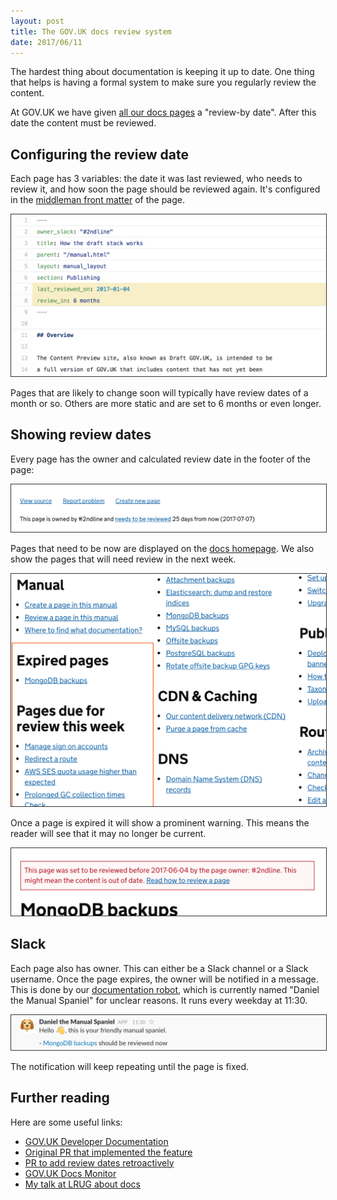 ```yaml
---
layout: post
title: The GOV.UK docs review system
date: 2017/06/11
---
```


The hardest thing about documentation is keeping it up to date. One thing that helps is having a formal system to make sure you regularly review the content.

At GOV.UK we have given [all our docs pages][docs] a "review-by date". After this date the content must be reviewed.

## Configuring the review date

Each page has 3 variables: the date it was last reviewed, who needs to review it, and how soon the page should be reviewed again. It's configured in the [middleman front matter][fm] of the page.

![](/media/2017-06-11-keeping-docs-up-to-date-1.png)

Pages that are likely to change soon will typically have review dates of a month or so. Others are more static and are set to 6 months or even longer.

## Showing review dates

Every page has the owner and calculated review date in the footer of the page:

![](/media/2017-06-11-keeping-docs-up-to-date-4.png)

Pages that need to be now are displayed on the [docs homepage][docs]. We also show the pages that will need review in the next week.

![](/media/2017-06-11-keeping-docs-up-to-date-2.png)

Once a page is expired it will show a prominent warning. This means the reader will see that it may no longer be current.

![](/media/2017-06-11-keeping-docs-up-to-date-3.png)

## Slack

Each page also has owner. This can either be a Slack channel or a Slack username. Once the page expires, the owner will be notified in a message. This is done by our [documentation robot][robot], which is currently named "Daniel the Manual Spaniel" for unclear reasons. It runs every weekday at 11:30.

![](/media/2017-06-11-keeping-docs-up-to-date-5.png)

The notification will keep repeating until the page is fixed.

## Further reading

Here are some useful links:

- [GOV.UK Developer Documentation][docs]
- [Original PR that implemented the feature](https://github.com/alphagov/govuk-developer-docs/pull/102)
- [PR to add review dates retroactively](https://github.com/alphagov/govuk-developer-docs/pull/123)
- [GOV.UK Docs Monitor][robot]
- [My talk at LRUG about docs](/2018/03/09/lrug-talk.html)

<style>
img { border: 1px solid #333 }
</style>

[robot]: https://github.com/tijmenb/govuk-docs-monitor
[fm]: https://jekyllrb.com/docs/frontmatter/
[docs]: https://docs.publishing.service.gov.uk/manual.html
